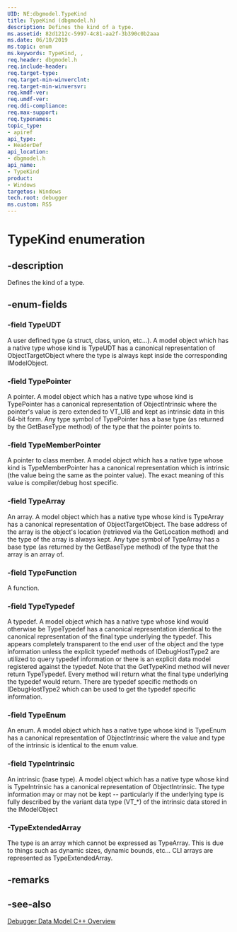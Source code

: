 ```yaml
---
UID: NE:dbgmodel.TypeKind
title: TypeKind (dbgmodel.h)
description: Defines the kind of a type.
ms.assetid: 82d1212c-5997-4c81-aa2f-3b390c0b2aaa
ms.date: 06/10/2019
ms.topic: enum
ms.keywords: TypeKind, , 
req.header: dbgmodel.h
req.include-header:
req.target-type:
req.target-min-winverclnt:
req.target-min-winversvr:
req.kmdf-ver:
req.umdf-ver:
req.ddi-compliance:
req.max-support:
req.typenames: 
topic_type: 
- apiref
api_type: 
- HeaderDef
api_location: 
- dbgmodel.h
api_name: 
- TypeKind
product:
- Windows
targetos: Windows
tech.root: debugger
ms.custom: RS5
---
```


# TypeKind enumeration

## -description

Defines the kind of a type.

## -enum-fields

### -field TypeUDT
A user defined type (a struct, class, union, etc...). A model object which has a native type whose kind is TypeUDT has a canonical representation of ObjectTargetObject where the type is always kept inside the corresponding IModelObject.


### -field TypePointer 
A pointer. A model object which has a native type whose kind is TypePointer has a canonical representation of ObjectIntrinsic where the pointer's value is zero extended to VT_UI8 and kept as intrinsic data in this 64-bit form. Any type symbol of TypePointer has a base type (as returned by the GetBaseType method) of the type that the pointer points to.


### -field TypeMemberPointer 
A pointer to class member. A model object which has a native type whose kind is TypeMemberPointer has a canonical representation which is intrinsic (the value being the same as the pointer value). The exact meaning of this value is compiler/debug host specific.


### -field TypeArray 
An array. A model object which has a native type whose kind is TypeArray has a canonical representation of ObjectTargetObject. The base address of the array is the object's location (retrieved via the GetLocation method) and the type of the array is always kept. Any type symbol of TypeArray has a base type (as returned by the GetBaseType method) of the type that the array is an array of.


### -field TypeFunction 
A function.


### -field TypeTypedef 
A typedef. A model object which has a native type whose kind would otherwise be TypeTypedef has a canonical representation identical to the canonical representation of the final type underlying the typedef. This appears completely transparent to the end user of the object and the type information unless the explicit typedef methods of IDebugHostType2 are utilized to query typedef information or there is an explicit data model registered against the typedef. Note that the GetTypeKind method will never return TypeTypedef. Every method will return what the final type underlying the typedef would return. There are typedef specific methods on IDebugHostType2 which can be used to get the typedef specific information.


### -field TypeEnum 
An enum. A model object which has a native type whose kind is TypeEnum has a canonical representation of ObjectIntrinsic where the value and type of the intrinsic is identical to the enum value. 


### -field TypeIntrinsic 
An intrinsic (base type). A model object which has a native type whose kind is TypeIntrinsic has a canonical representation of ObjectIntrinsic. The type information may or may not be kept -- particularly if the underlying type is fully described by the variant data type (VT_*) of the intrinsic data stored in the IModelObject


### -TypeExtendedArray
The type is an array which cannot be expressed as TypeArray. This is due to things such as dynamic sizes, dynamic bounds, etc...  CLI arrays are represented as TypeExtendedArray.


## -remarks

## -see-also

[Debugger Data Model C++ Overview](https://docs.microsoft.com/windows-hardware/drivers/debugger/data-model-cpp-overview)
